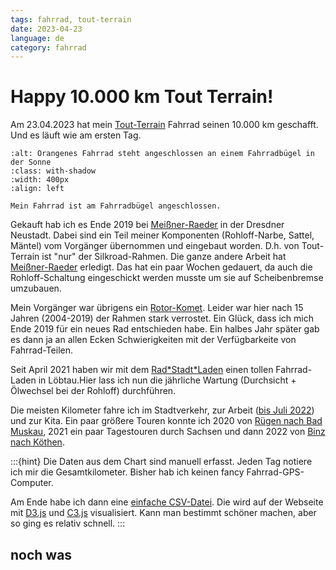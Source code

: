 ```yaml
---
tags: fahrrad, tout-terrain
date: 2023-04-23
language: de
category: fahrrad
---
```



<link href="/_static/c3.css" rel="stylesheet" />
<script src="/_static/d3.5.min.js" crossorigin="anonymous" referrerpolicy="no-referrer"></script>
<script src="/_static/c3.min.js" crossorigin="anonymous" referrerpolicy="no-referrer"></script>

<script>

var chart = c3.generate({
    size: {
        width: 700,
        height: 500
    },
    data: {
        x: 'date',
        url: '/_static/Rad2023.csv',
        type: 'line',
        types: {
            Tageskilometer: 'bar'
        },
        xFormat: '%d.%m.%Y',
        axes: {
            Kilometerstand: 'y',
            Tageskilometer: 'y2'
        }
    },
    color: {
        pattern: ['#047637', '#6b7ff3', '#B73540', '#B73540']
    },
    axis: {
        x: {
            type: 'timeseries',
            tick: {
                format: '%d. %b %Y',
                rotate: 35,
                count: 36
            }
        },
        y2: {
            show: true,
            label: '[km/d]'
        }
    },
    bar: {
        width: {
            ratio: 0.4
        }
    },
    point: {
        r: 4
    },
    zoom: {
        enabled: true,
        rescale: true
    }
});

</script>

# Happy 10.000 km Tout Terrain!

Am 23.04.2023 hat mein [Tout-Terrain](https://tout-terrain.de/) Fahrrad seinen 10.000 km geschafft. Und es läuft wie am ersten Tag.

```{figure} tout-terrain-2023.jpg
:alt: Orangenes Fahrrad steht angeschlossen an einem Fahrradbügel in der Sonne
:class: with-shadow
:width: 400px
:align: left

Mein Fahrrad ist am Fahrradbügel angeschlossen.
```

Gekauft hab ich es Ende 2019 bei [Meißner-Raeder](https://meissner-raeder.de/) in der Dresdner Neustadt. Dabei sind ein Teil meiner Komponenten (Rohloff-Narbe, Sattel, Mäntel) vom Vorgänger übernommen und eingebaut worden. D.h. von Tout-Terrain ist "nur" der Silkroad-Rahmen. Die ganze andere Arbeit hat [Meißner-Raeder](https://meissner-raeder.de/) erledigt. Das hat ein paar Wochen gedauert, da auch die Rohloff-Schaltung eingeschickt werden musste um sie auf Scheibenbremse umzubauen.

Mein Vorgänger war übrigens ein [Rotor-Komet](https://www.rotorbikes.com/). Leider war hier nach 15 Jahren (2004-2019) der Rahmen stark verrostet. Ein Glück, dass ich mich Ende 2019 für ein neues Rad entschieden habe. Ein halbes Jahr später gab es dann ja an allen Ecken Schwierigkeiten mit der Verfügbarkeite von Fahrrad-Teilen.

Seit April 2021 haben wir mit dem  [Rad\*Stadt\*Laden](https://radstadtladen.de/) einen tollen Fahrrad-Laden in Löbtau.Hier lass ich nun die jährliche Wartung (Durchsicht + Ölwechsel bei der Rohloff) durchführen.

Die meisten Kilometer fahre ich im Stadtverkehr, zur Arbeit ([bis Juli 2022](https://www.bigga.de/posts/2022/06/30/10-8-jahre-slub/)) und zur Kita. Ein paar größere Touren konnte ich 2020 von [Rügen nach Bad Muskau](https://liblo.de/2020/06/07/radtour-ruegen-bad-muskau/), 2021 ein paar Tagestouren durch Sachsen und dann 2022 von [Binz nach Köthen](https://liblo.de/2022/06/27/radtour-binz-koethen-2022/).

<div id="chart"></div>

:::{hint}
Die Daten aus dem Chart sind manuell erfasst. Jeden Tag notiere ich mir die Gesamtkilometer. Bisher hab ich keinen fancy Fahrrad-GPS-Computer.

Am Ende habe ich dann eine [einfache CSV-Datei](/_static/Rad2023.csv). Die wird auf der Webseite mit [D3.js](https://d3js.org/) und [C3.js](https://c3js.org/) visualisiert. Kann man bestimmt schöner machen, aber so ging es relativ schnell.
:::

## noch was
